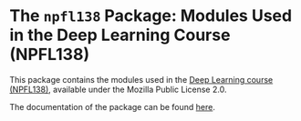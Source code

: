 # The `npfl138` Package: Modules Used in the Deep Learning Course (NPFL138)

This package contains the modules used in the
[Deep Learning course (NPFL138)](http://ufal.mff.cuni.cz/courses/npfl138),
available under the Mozilla Public License 2.0.

The documentation of the package can be found
[here](https://ufal.mff.cuni.cz/~straka/courses/npfl138/2425/docs/).
